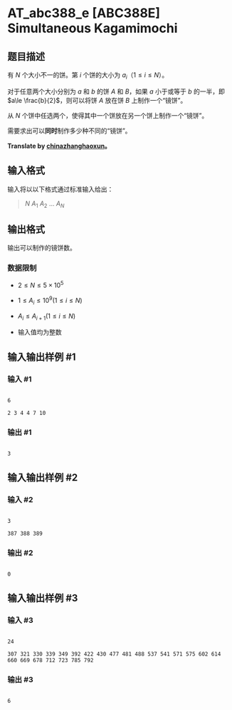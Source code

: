 # AT_abc388_e [ABC388E] Simultaneous Kagamimochi

## 题目描述

有 $N$ 个大小不一的饼。第 $i$ 个饼的大小为 $a_i$（$1 \le i \le N$）。

对于任意两个大小分别为 $a$ 和 $b$ 的饼 $A$ 和 $B$，如果 $a$ 小于或等于 $b$ 的一半，即 $a\le \frac{b}{2}$，则可以将饼 $A$ 放在饼 $B$ 上制作一个“镜饼”。

从 $N$ 个饼中任选两个，使得其中一个饼放在另一个饼上制作一个“镜饼”。

需要求出可以**同时**制作多少种不同的“镜饼”。

**Translate by [chinazhanghaoxun](https://luogu.com.cn/user/684848)。**

## 输入格式

输入将以以下格式通过标准输入给出：

> $N \ A_1\ A_2\ \dots\ A_N$

## 输出格式

输出可以制作的镜饼数。
### 数据限制
- $2\le N\le 5\times 10^5$
- $1\le A_i \le 10^9(1\le i\le N)$
- $A_i\le A_{i+1}(1\le i\le N)$
- 输入值均为整数

## 输入输出样例 #1

### 输入 #1

```
6
2 3 4 4 7 10
```

### 输出 #1

```
3
```

## 输入输出样例 #2

### 输入 #2

```
3
387 388 389
```

### 输出 #2

```
0
```

## 输入输出样例 #3

### 输入 #3

```
24
307 321 330 339 349 392 422 430 477 481 488 537 541 571 575 602 614 660 669 678 712 723 785 792
```

### 输出 #3

```
6
```